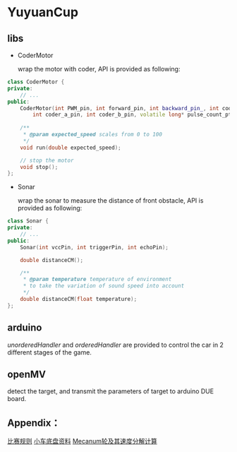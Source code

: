 # YuyuanCup
## libs

- CoderMotor 

	wrap the motor with coder, API is provided as following: 

```cpp
class CoderMotor {
private:
	// ...
public:
	CoderMotor(int PWM_pin, int forward_pin, int backward_pin_, int coder_VCC_pin, 
		int coder_a_pin, int coder_b_pin, volatile long* pulse_count_ptr) { }
	
	/**
	 * @param expected_speed scales from 0 to 100
	 */ 
	void run(double expected_speed);

	// stop the motor
	void stop();
};
```

- Sonar

	wrap the sonar to measure the distance of front obstacle, API is provided as following: 

```cpp
class Sonar {
private:
	// ...
public:
    Sonar(int vccPin, int triggerPin, int echoPin);

    double distanceCM();

    /**
     * @param temperature temperature of environment
	 * to take the variation of sound speed into account
     */
    double distanceCM(float temperature);  
};

```
## arduino
*unorderedHandler* and *orderedHandler* are provided to control the car in 2 different stages of the game. 
	
## openMV 
detect the target, and transmit the parameters of target to arduino DUE board.

## Appendix：
[比赛规则](https://bhpan.buaa.edu.cn/#/link/7E5CFF6D305448837059D5E1C2D75403)
[小车底盘资料](http://www.7gp.cn/archives/195)
[Mecanum轮及其速度分解计算](https://zhuanlan.zhihu.com/p/20282234?utm_source=qq&utm_medium=social)
    
